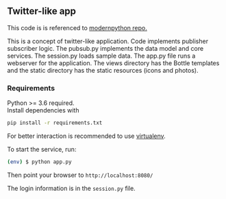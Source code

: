 ## Twitter-like app 

This code is is referenced to [modernpython repo.](https://github.com/rhettinger/modernpython)

This is a concept of twitter-like application. Code implements publisher subscriber logic.
The pubsub.py implements the data model and core services. 
The session.py loads sample data. The app.py file runs a webserver for the application. 
The views directory has the Bottle templates and the static directory 
has the static resources (icons and photos).

### Requirements
Python >= 3.6 required.  
Install dependencies with 
```bash
pip install -r requirements.txt
```
For better interaction is recommended to use [virtualenv](https://github.com/pypa/virtualenv).

To start the service, run:

```bash
(env) $ python app.py
```

Then point your browser to `http://localhost:8080/`

The login information is in the `session.py` file.

